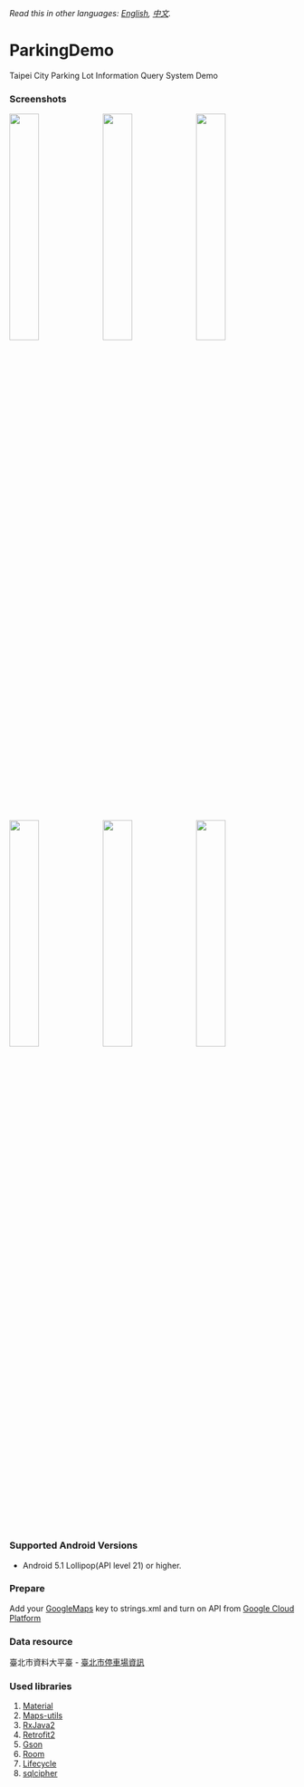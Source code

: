 *Read this in other languages: [English](README.md), [中文](README.zh-tw.md).*

# ParkingDemo
Taipei City Parking Lot Information Query System Demo

### Screenshots
<div style="dispaly:flex">
    <img src="https://user-images.githubusercontent.com/25738593/95580058-462b0380-0a69-11eb-9d7c-38960197a5fc.jpg" width="32%">
    <img src="https://user-images.githubusercontent.com/25738593/95580080-4d521180-0a69-11eb-9d73-cb53ed783f8a.jpg" width="32%">
    <img src="https://user-images.githubusercontent.com/25738593/95580084-4f1bd500-0a69-11eb-8b9f-8e659c20e645.jpg" width="32%">
</div>

<div style="dispaly:flex">
    <img src="https://user-images.githubusercontent.com/25738593/95580091-517e2f00-0a69-11eb-80b9-1495f631034d.jpg" width="32%">
    <img src="https://user-images.githubusercontent.com/25738593/95580095-5347f280-0a69-11eb-9d28-a5d9dbfb0803.jpg" width="32%">
    <img src="https://user-images.githubusercontent.com/25738593/95580103-5642e300-0a69-11eb-9805-4f9db5991261.jpg" width="32%">
</div>

### Supported Android Versions
- Android 5.1 Lollipop(API level 21) or higher.

### Prepare
Add your [GoogleMaps](https://developers.google.com/maps/documentation/android-api/) key to strings.xml and turn on API from [Google Cloud Platform](https://console.cloud.google.com/)

### Data resource
臺北市資料大平臺 - [臺北市停車場資訊](https://data.taipei/#/dataset/detail?id=d5c0656b-5250-4179-a491-c94daa56ef2c)

### Used libraries
1. [Material](https://material.io/)
2. [Maps-utils](https://github.com/googlemaps/android-maps-utils)
3. [RxJava2](https://github.com/ReactiveX/RxJava)
4. [Retrofit2](https://github.com/square/retrofit)
5. [Gson](https://github.com/google/gson)
6. [Room](https://developer.android.com/topic/libraries/architecture/room)
7. [Lifecycle](https://developer.android.com/jetpack/androidx/releases/lifecycle)
8. [sqlcipher](https://github.com/sqlcipher/android-database-sqlcipher)